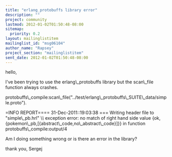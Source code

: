 ```yaml
---
title: "erlang_protobuffs library error"
description: ""
project: community
lastmod: 2012-01-02T01:50:48-08:00
sitemap:
  priority: 0.2
layout: mailinglistitem
mailinglist_id: "msg06104"
author_name: "Rapsey"
project_section: "mailinglistitem"
sent_date: 2012-01-02T01:50:48-08:00
---
```



hello,

I've been trying to use the erlang\\_protobuffs library but the scan\\_file
function always crashes.

protobuffs\\_compile:scan\\_file("../test/erlang\\_protobuffs\\_SUITE\\_data/simple.proto").

=INFO REPORT==== 31-Dec-2011::19:03:38 ===
Writing header file to "simple\\_pb.hrl"
\\*\\* exception error: no match of right hand side value
{ok,{pokemon\\_pb,[{abstract\\_code,no\\_abstract\\_code}]}}
 in function protobuffs\\_compile:output/4


Am I doing something wrong or is there an error in the library?


thank you,
Sergej
